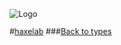 
![Logo](http://underscorediscovery.com/sven/images/logo.png)

#[haxelab](../index.html)
###[Back to types](types.html)
